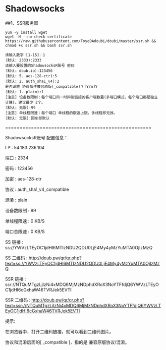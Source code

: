 # Shadowsocks

##1、SSR服务器

```
yum -y install wget
wget -N --no-check-certificate https://raw.githubusercontent.com/ToyoDAdoubi/doubi/master/ssr.sh && chmod +x ssr.sh && bash ssr.sh

请输入数字 [1-15]：1
(默认: 2333):2333
请输入要设置的ShadowsocksR账号 密码
(默认: doub.io):123456
(默认: 5. aes-128-ctr):5
(默认: 2. auth_sha1_v4):2
是否设置 协议插件兼容原版(_compatible)？[Y/n]Y
(默认: 1. plain):1
[注意] 设备数限制：每个端口同一时间能链接的客户端数量(多端口模式，每个端口都是独立计算)，建议最少 2个。
(默认: 无限):99
[注意] 单线程限速：每个端口 单线程的限速上限，多线程即无效。
(默认: 无限):回车即默认

```

===================================================



 ShadowsocksR账号 配置信息：



 I  P	    : 54.183.236.104

 端口	    : 2334

 密码	    : 123456

 加密	    : aes-128-ctr

 协议	    : auth_sha1_v4_compatible

 混淆	    : plain

 设备数限制 : 99

 单线程限速 : 0 KB/S

 端口总限速 : 0 KB/S

 SS    链接 : ss://YWVzLTEyOC1jdHI6MTIzNDU2QDU0LjE4My4yMzYuMTA0OjIzMzQ 

 SS  二维码 : http://doub.pw/qr/qr.php?text=ss://YWVzLTEyOC1jdHI6MTIzNDU2QDU0LjE4My4yMzYuMTA0OjIzMzQ

 SSR   链接 : ssr://NTQuMTgzLjIzNi4xMDQ6MjMzNDphdXRoX3NoYTFfdjQ6YWVzLTEyOC1jdHI6cGxhaW46TVRJek5EVTI 

 SSR 二维码 : http://doub.pw/qr/qr.php?text=ssr://NTQuMTgzLjIzNi4xMDQ6MjMzNDphdXRoX3NoYTFfdjQ6YWVzLTEyOC1jdHI6cGxhaW46TVRJek5EVTI 

 

  提示: 

 在浏览器中，打开二维码链接，就可以看到二维码图片。

 协议和混淆后面的[ _compatible ]，指的是 兼容原版协议/混淆。